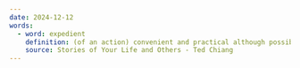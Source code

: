 ```yaml
---
date: 2024-12-12
words:
  - word: expedient
    definition: (of an action) convenient and practical although possibly improper or immoral.
    source: Stories of Your Life and Others - Ted Chiang
---
```

